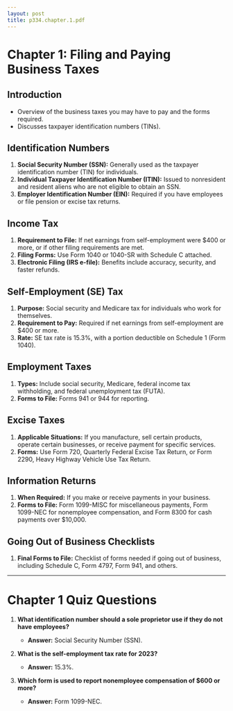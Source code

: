 ```yaml
---
layout: post
title: p334.chapter.1.pdf
--- 
```


# Chapter 1: Filing and Paying Business Taxes

## Introduction
- Overview of the business taxes you may have to pay and the forms required.
- Discusses taxpayer identification numbers (TINs).

## Identification Numbers
1. **Social Security Number (SSN):** Generally used as the taxpayer identification number (TIN) for individuals.
2. **Individual Taxpayer Identification Number (ITIN):** Issued to nonresident and resident aliens who are not eligible to obtain an SSN.
3. **Employer Identification Number (EIN):** Required if you have employees or file pension or excise tax returns.

## Income Tax
1. **Requirement to File:** If net earnings from self-employment were $400 or more, or if other filing requirements are met.
2. **Filing Forms:** Use Form 1040 or 1040-SR with Schedule C attached.
3. **Electronic Filing (IRS e-file):** Benefits include accuracy, security, and faster refunds.

## Self-Employment (SE) Tax
1. **Purpose:** Social security and Medicare tax for individuals who work for themselves.
2. **Requirement to Pay:** Required if net earnings from self-employment are $400 or more.
3. **Rate:** SE tax rate is 15.3%, with a portion deductible on Schedule 1 (Form 1040).

## Employment Taxes
1. **Types:** Include social security, Medicare, federal income tax withholding, and federal unemployment tax (FUTA).
2. **Forms to File:** Forms 941 or 944 for reporting.

## Excise Taxes
1. **Applicable Situations:** If you manufacture, sell certain products, operate certain businesses, or receive payment for specific services.
2. **Forms:** Use Form 720, Quarterly Federal Excise Tax Return, or Form 2290, Heavy Highway Vehicle Use Tax Return.

## Information Returns
1. **When Required:** If you make or receive payments in your business.
2. **Forms to File:** Form 1099-MISC for miscellaneous payments, Form 1099-NEC for nonemployee compensation, and Form 8300 for cash payments over $10,000.

## Going Out of Business Checklists
1. **Final Forms to File:** Checklist of forms needed if going out of business, including Schedule C, Form 4797, Form 941, and others.

---

# Chapter 1 Quiz Questions

1. **What identification number should a sole proprietor use if they do not have employees?**
   - **Answer:** Social Security Number (SSN).

2. **What is the self-employment tax rate for 2023?**
   - **Answer:** 15.3%.

3. **Which form is used to report nonemployee compensation of $600 or more?**
   - **Answer:** Form 1099-NEC.
